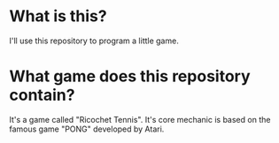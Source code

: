 # What is this?
I'll use this repository to program a little game.

# What game does this repository contain?
It's a game called "Ricochet Tennis". It's core mechanic is based on the famous game "PONG" developed by Atari.
